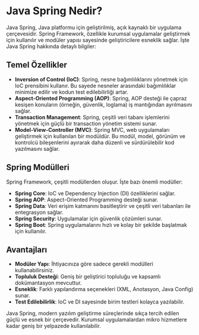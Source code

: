# Java Spring Nedir?

Java Spring, Java platformu için geliştirilmiş, açık kaynaklı bir uygulama çerçevesidir. Spring Framework, özellikle kurumsal uygulamalar geliştirmek için kullanılır ve modüler yapısı sayesinde geliştiricilere esneklik sağlar. İşte Java Spring hakkında detaylı bilgiler:

## Temel Özellikler

- **Inversion of Control (IoC)**: Spring, nesne bağımlılıklarını yönetmek için IoC prensibini kullanır. Bu sayede nesneler arasındaki bağımlılıklar minimize edilir ve kodun test edilebilirliği artar.
- **Aspect-Oriented Programming (AOP)**: Spring, AOP desteği ile çapraz kesişen konuların (örneğin, güvenlik, loglama) iş mantığından ayrılmasını sağlar.
- **Transaction Management**: Spring, çeşitli veri tabanı işlemlerini yönetmek için güçlü bir transaction yönetim sistemi sunar.
- **Model-View-Controller (MVC)**: Spring MVC, web uygulamaları geliştirmek için kullanılan bir modüldür. Bu modül, model, görünüm ve kontrolcü bileşenlerini ayırarak daha düzenli ve sürdürülebilir kod yazılmasını sağlar.

## Spring Modülleri

Spring Framework, çeşitli modüllerden oluşur. İşte bazı önemli modüller:

- **Spring Core**: IoC ve Dependency Injection (DI) özelliklerini sağlar.
- **Spring AOP**: Aspect-Oriented Programming desteği sunar.
- **Spring Data**: Veri erişim katmanını basitleştirir ve çeşitli veri tabanları ile entegrasyon sağlar.
- **Spring Security**: Uygulamalar için güvenlik çözümleri sunar.
- **Spring Boot**: Spring uygulamalarını hızlı ve kolay bir şekilde başlatmak için kullanılır.

## Avantajları

- **Modüler Yapı**: İhtiyacınıza göre sadece gerekli modülleri kullanabilirsiniz.
- **Topluluk Desteği**: Geniş bir geliştirici topluluğu ve kapsamlı dokümantasyon mevcuttur.
- **Esneklik**: Farklı yapılandırma seçenekleri (XML, Anotasyon, Java Config) sunar.
- **Test Edilebilirlik**: IoC ve DI sayesinde birim testleri kolayca yazılabilir.

Java Spring, modern yazılım geliştirme süreçlerinde sıkça tercih edilen güçlü ve esnek bir çerçevedir. Kurumsal uygulamalardan mikro hizmetlere kadar geniş bir yelpazede kullanılabilir.
